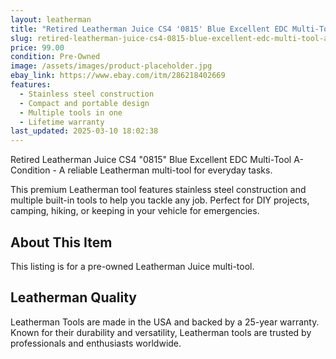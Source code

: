 ```yaml
---
layout: leatherman
title: "Retired Leatherman Juice CS4 '0815' Blue Excellent EDC Multi-Tool A- Condition"
slug: retired-leatherman-juice-cs4-0815-blue-excellent-edc-multi-tool-a--condition
price: 99.00
condition: Pre-Owned
image: /assets/images/product-placeholder.jpg
ebay_link: https://www.ebay.com/itm/286218402669
features:
  - Stainless steel construction
  - Compact and portable design
  - Multiple tools in one
  - Lifetime warranty
last_updated: 2025-03-10 18:02:38
---
```


Retired Leatherman Juice CS4 "0815" Blue Excellent EDC Multi-Tool A- Condition - A reliable Leatherman multi-tool for everyday tasks.

This premium Leatherman tool features stainless steel construction and multiple built-in tools to help you tackle any job. Perfect for DIY projects, camping, hiking, or keeping in your vehicle for emergencies.

## About This Item

This listing is for a pre-owned Leatherman Juice multi-tool.

## Leatherman Quality

Leatherman Tools are made in the USA and backed by a 25-year warranty. Known for their durability and versatility, Leatherman tools are trusted by professionals and enthusiasts worldwide.

